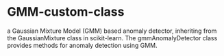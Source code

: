 # GMM-custom-class
a Gaussian Mixture Model (GMM) based anomaly detector, inheriting from the GaussianMixture class in scikit-learn. The gmmAnomalyDetector class provides methods for anomaly detection using GMM.
